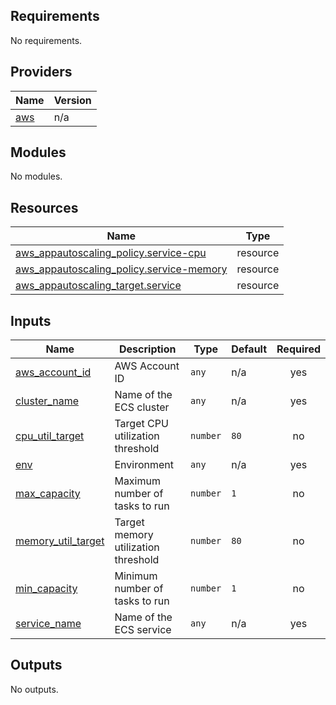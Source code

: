 ## Requirements

No requirements.

## Providers

| Name | Version |
|------|---------|
| <a name="provider_aws"></a> [aws](#provider\_aws) | n/a |

## Modules

No modules.

## Resources

| Name | Type |
|------|------|
| [aws_appautoscaling_policy.service-cpu](https://registry.terraform.io/providers/hashicorp/aws/latest/docs/resources/appautoscaling_policy) | resource |
| [aws_appautoscaling_policy.service-memory](https://registry.terraform.io/providers/hashicorp/aws/latest/docs/resources/appautoscaling_policy) | resource |
| [aws_appautoscaling_target.service](https://registry.terraform.io/providers/hashicorp/aws/latest/docs/resources/appautoscaling_target) | resource |

## Inputs

| Name | Description | Type | Default | Required |
|------|-------------|------|---------|:--------:|
| <a name="input_aws_account_id"></a> [aws\_account\_id](#input\_aws\_account\_id) | AWS Account ID | `any` | n/a | yes |
| <a name="input_cluster_name"></a> [cluster\_name](#input\_cluster\_name) | Name of the ECS cluster | `any` | n/a | yes |
| <a name="input_cpu_util_target"></a> [cpu\_util\_target](#input\_cpu\_util\_target) | Target CPU utilization threshold | `number` | `80` | no |
| <a name="input_env"></a> [env](#input\_env) | Environment | `any` | n/a | yes |
| <a name="input_max_capacity"></a> [max\_capacity](#input\_max\_capacity) | Maximum number of tasks to run | `number` | `1` | no |
| <a name="input_memory_util_target"></a> [memory\_util\_target](#input\_memory\_util\_target) | Target memory utilization threshold | `number` | `80` | no |
| <a name="input_min_capacity"></a> [min\_capacity](#input\_min\_capacity) | Minimum number of tasks to run | `number` | `1` | no |
| <a name="input_service_name"></a> [service\_name](#input\_service\_name) | Name of the ECS service | `any` | n/a | yes |

## Outputs

No outputs.
